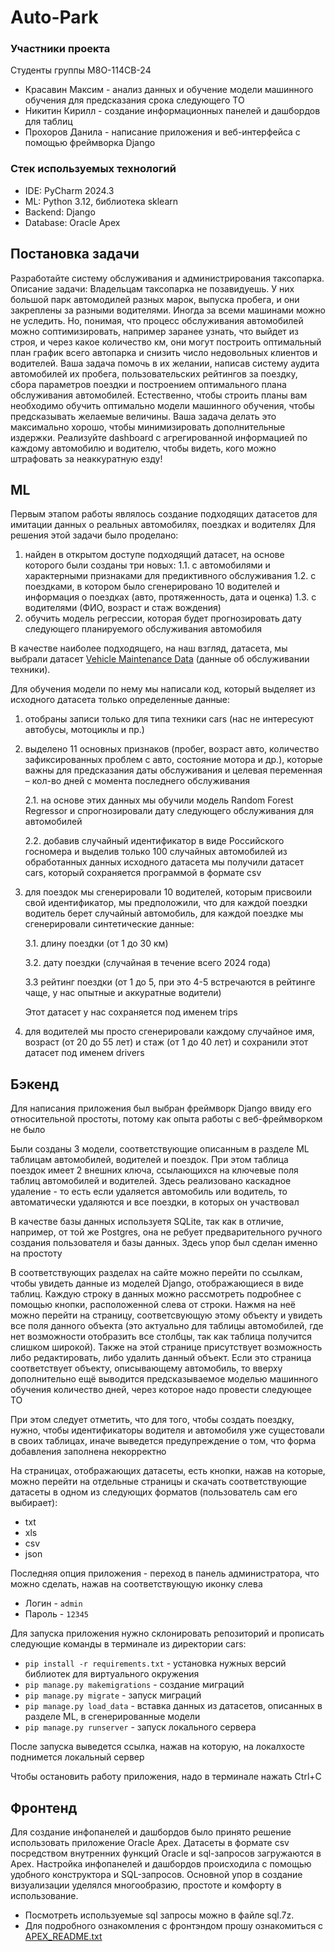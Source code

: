 # Auto-Park
### Участники проекта
Студенты группы М8О-114СВ-24
* Красавин Максим - анализ данных и обучение модели машинного обучения для предсказания срока следующего ТО
* Никитин Кирилл - создание информационных панелей и дашбордов для таблиц
* Прохоров Данила - написание приложения и веб-интерфейса с помощью фреймворка Django

### Стек используемых технологий
* IDE: PyCharm 2024.3
* ML: Python 3.12, библиотека sklearn
* Backend: Django
* Database: Oracle Apex

## Постановка задачи
Разработайте систему обслуживания и администрирования таксопарка.
Описание задачи: Владельцам таксопарка не позавидуешь. У них большой парк автомодилей разных марок, выпуска пробега, и они закреплены за разными водителями. Иногда за всеми машинами можно не уследить. Но, понимая, что процесс обслуживания автомобилей можно соптимизировать, например заранее узнать, что выйдет из строя, и через какое количество км, они могут построить оптимальный план график всего автопарка и снизить число недовольных клиентов и водителей. Ваша задача помочь в их желании, написав систему аудита автомобилей их пробега, пользовательских рейтингов за поездку, сбора параметров поездки и построением оптимального плана обслуживания автомобилей. Естественно, чтобы строить планы вам необходимо обучить оптимально модели машинного обучения, чтобы предсказывать желаемые величины. Ваша задача делать это максимально хорошо, чтобы минимизировать дополнительные издержки. Реализуйте dashboard с агрегированной информацией по каждому автомобилю и водителю, чтобы видеть, кого можно штрафовать за неаккуратную езду!
## ML
Первым этапом работы являлось создание подходящих датасетов для имитации данных о реальных автомобилях, поездках и водителях
Для решения этой задачи было проделано:
1. найден в открытом доступе подходящий датасет, на основе которого были созданы три новых: 
	1.1. с автомобилями и характерными признаками для предиктивного обслуживания
	1.2. с поездками, в котором было сгенерировано 10 водителей и информация о поездках (авто, протяженность, дата и оценка) 
	1.3. с водителями (ФИО, возраст и стаж вождения)
2. обучить модель регрессии, которая будет прогнозировать дату следующего планируемого обслуживания автомобиля

В качестве наиболее подходящего, на наш взгляд, датасета, мы выбрали датасет [Vehicle Maintenance Data](https://www.kaggle.com/datasets/chavindudulaj/vehicle-maintenance-data) (данные об обслуживании техники).

Для обучения модели по нему мы написали код, который выделяет из исходного датасета только определенные данные:
1. отобраны записи только для типа техники cars (нас не интересуют автобусы, мотоциклы и пр.)
2. выделено 11 основных признаков (пробег, возраст авто, количество зафиксированных проблем с авто, состояние мотора и др.), которые важны для предсказания даты обслуживания и целевая переменная – кол-во дней с момента последнего обслуживания
	
 	2.1. на основе этих данных мы обучили модель Random Forest Regressor и спрогнозировали дату следующего обслуживания для автомобилей
	
 	2.2. добавив случайный идентификатор в виде Российского госномера и выделив только 100 случайных автомобилей из обработанных данных исходного датасета мы получили датасет cars, который сохраняется программой в формате csv
3. для поездок мы сгенерировали 10 водителей, которым присвоили свой идентификатор, мы предположили, что для каждой поездки водитель берет случайный автомобиль, для каждой поездке мы сгенерировали синтетические данные:
	
 	3.1. длину поездки (от 1 до 30 км)
	
 	3.2. дату поездки (случайная в течение всего 2024 года)
	
 	3.3 рейтинг поездки (от 1 до 5, при это 4-5 встречаются в рейтинге чаще, у нас опытные и аккуратные водители)

	Этот датасет у нас сохраняется под именем trips

4. для водителей мы просто сгенерировали каждому случайное имя, возраст (от 20 до 55 лет) и стаж (от 1 до 40 лет) и сохранили этот датасет под именем drivers

## Бэкенд
Для написания приложения был выбран фреймворк Django ввиду его относительной простоты, потому как опыта работы с веб-фреймворком не было

Были созданы 3 модели, соответствующие описанным в разделе ML таблицам автомобилей, водителей и поездок. При этом таблица поездок имеет 2 внешних ключа, ссылающихся на ключевые поля таблиц автомобилей и водителей. Здесь реализовано каскадное удаление - то есть если удаляется автомобиль или водитель, то автоматически удаляются и все поездки, в которых он участвовал

В качестве базы данных используетя SQLite, так как в отличие, например, от той же Postgres, она не ребует предварительного ручного создания пользователя и базы данных. Здесь упор был сделан именно на простоту

В соответствующих разделах на сайте можно перейти по ссылкам, чтобы увидеть данные из моделей Django, отображающиеся в виде таблиц. Каждую строку в данных можно рассмотреть подробнее с помощью кнопки, расположенной слева от строки. Нажмя на неё можно перейти на страницу, соответсвующую этому объекту и увидеть все поля данного объекта (это актуально для таблицы автомобилей, где нет возможности отобразить все столбцы, так как таблица получится слишком широкой). Также на этой странице присутствует возможность либо редактировать, либо удалить данный объект. Если это страница соответствует объекту, описывающему автомобиль, то вверху дополнительно ещё выводится предсказываемое моделью машинного обучения количество дней, через которое надо провести следующее ТО

При этом следует отметить, что для того, чтобы создать поездку, нужно, чтобы идентификаторы водителя и автомобиля уже сущестовали в своих таблицах, иначе выведется предупреждение о том, что форма добавления заполнена некорректно

На страницах, отображающих датасеты, есть кнопки, нажав на которые, можно перейти на отдельные страницы и скачать соответствующие датасеты в одном из следующих форматов (пользователь сам его выбирает):

- txt
- xls
- csv
- json

Последняя опция приложения - переход в панель администратора, что можно сделать, нажав на соответствующую иконку слева

- Логин - `admin`
- Пароль - `12345`

Для запуска приложения нужно склонировать репозиторий и прописать следующие команды в терминале из директории cars:

- `pip install -r requirements.txt` - установка нужных версий библиотек для виртуального окружения
- `pip manage.py makemigrations` - создание миграций
- `pip manage.py migrate` - запуск миграций
- `pip manage.py load_data` - вставка данных из датасетов, описанных в разделе ML, в сгенерированные модели
- `pip manage.py runserver` - запуск локального сервера

После запуска выведется ссылка, нажав на которую, на локалхосте поднимется локальный сервер

Чтобы остановить работу приложения, надо в терминале нажать Ctrl+C

## Фронтенд
Для создание инфопанелей и дашбордов было принято решение использовать приложение Oracle Apex.
Датасеты в формате csv посредством внутренних функций Oracle и sql-запросов загружаются в Apex.
Настройка инфопанелей и дашбордов происходила с помощью удобного конструктора и SQL-запросов.
Основной упор в создание визуализации уделялся многообразию, простоте и комфорту в использование.
- Посмотреть используемые sql запросы можно в файле sql.7z.
- Для подробного ознакомления с фронтэндом прошу ознакомиться с [APEX_README.txt](https://github.com/user-attachments/files/18365199/APEX_README.txt)
